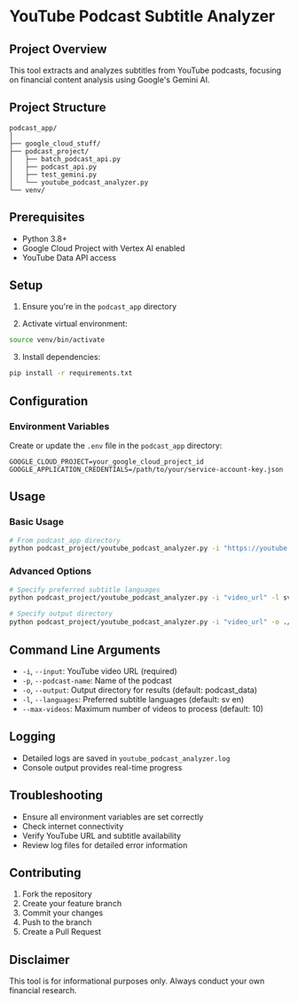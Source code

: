 # YouTube Podcast Subtitle Analyzer

## Project Overview

This tool extracts and analyzes subtitles from YouTube podcasts, focusing on financial content analysis using Google's Gemini AI.

## Project Structure

```
podcast_app/
│
├── google_cloud_stuff/
├── podcast_project/
│   ├── batch_podcast_api.py
│   ├── podcast_api.py
│   ├── test_gemini.py
│   └── youtube_podcast_analyzer.py
└── venv/
```

## Prerequisites

- Python 3.8+
- Google Cloud Project with Vertex AI enabled
- YouTube Data API access

## Setup

1. Ensure you're in the `podcast_app` directory

2. Activate virtual environment:

```bash
source venv/bin/activate
```

3. Install dependencies:

```bash
pip install -r requirements.txt
```

## Configuration

### Environment Variables

Create or update the `.env` file in the `podcast_app` directory:

```
GOOGLE_CLOUD_PROJECT=your_google_cloud_project_id
GOOGLE_APPLICATION_CREDENTIALS=/path/to/your/service-account-key.json
```

## Usage

### Basic Usage

```bash
# From podcast_app directory
python podcast_project/youtube_podcast_analyzer.py -i "https://youtube.com/video_url" -p "Podcast Name"
```

### Advanced Options

```bash
# Specify preferred subtitle languages
python podcast_project/youtube_podcast_analyzer.py -i "video_url" -l sv en -p "Avanzapodden"

# Specify output directory
python podcast_project/youtube_podcast_analyzer.py -i "video_url" -o ./podcast_results -p "Nordnet Sparpodden"
```

## Command Line Arguments

- `-i`, `--input`: YouTube video URL (required)
- `-p`, `--podcast-name`: Name of the podcast
- `-o`, `--output`: Output directory for results (default: podcast_data)
- `-l`, `--languages`: Preferred subtitle languages (default: sv en)
- `--max-videos`: Maximum number of videos to process (default: 10)

## Logging

- Detailed logs are saved in `youtube_podcast_analyzer.log`
- Console output provides real-time progress

## Troubleshooting

- Ensure all environment variables are set correctly
- Check internet connectivity
- Verify YouTube URL and subtitle availability
- Review log files for detailed error information

## Contributing

1. Fork the repository
2. Create your feature branch
3. Commit your changes
4. Push to the branch
5. Create a Pull Request

## Disclaimer

This tool is for informational purposes only. Always conduct your own financial research.
